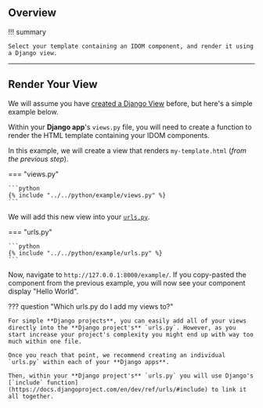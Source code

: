## Overview

!!! summary

    Select your template containing an IDOM component, and render it using a Django view.

---

## Render Your View

We will assume you have [created a Django View](https://docs.djangoproject.com/en/dev/intro/tutorial01/#write-your-first-view) before, but here's a simple example below.

Within your **Django app**'s `views.py` file, you will need to create a function to render the HTML template containing your IDOM components.

In this example, we will create a view that renders `my-template.html` (_from the previous step_).

=== "views.py"

    ```python
    {% include "../../python/example/views.py" %}
    ```

We will add this new view into your [`urls.py`](https://docs.djangoproject.com/en/dev/intro/tutorial01/#write-your-first-view).

=== "urls.py"

    ```python
    {% include "../../python/example/urls.py" %}
    ```

Now, navigate to `http://127.0.0.1:8000/example/`. If you copy-pasted the component from the previous example, you will now see your component display "Hello World".

??? question "Which urls.py do I add my views to?"

    For simple **Django projects**, you can easily add all of your views directly into the **Django project's** `urls.py`. However, as you start increase your project's complexity you might end up with way too much within one file.

    Once you reach that point, we recommend creating an individual `urls.py` within each of your **Django apps**.

    Then, within your **Django project's** `urls.py` you will use Django's [`include` function](https://docs.djangoproject.com/en/dev/ref/urls/#include) to link it all together.
